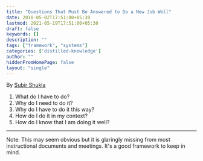 ```yaml
---
title: "Questions That Must Be Answered to Do a New Job Well"
date: 2018-05-02T17:51:00+05:30
lastmod: 2021-05-19T17:51:00+05:30
draft: false
keywords: []
description: ""
tags: ["framework", "systems"]
categories: ['distilled-knowledge']
author: ""
hiddenFromHomePage: false
layout: "single"
---
```


By [Subir Shukla](https://twitter.com/subirshukla)

1. What do I have to do?
2. Why do I need to do it?
3. Why do I have to do it this way?
4. How do I do it in my context?
5. How do I know that I am doing it well?

---

Note: This may seem obvious but it is glaringly missing from most instructional documents and meetings. It's a good framework to keep in mind.